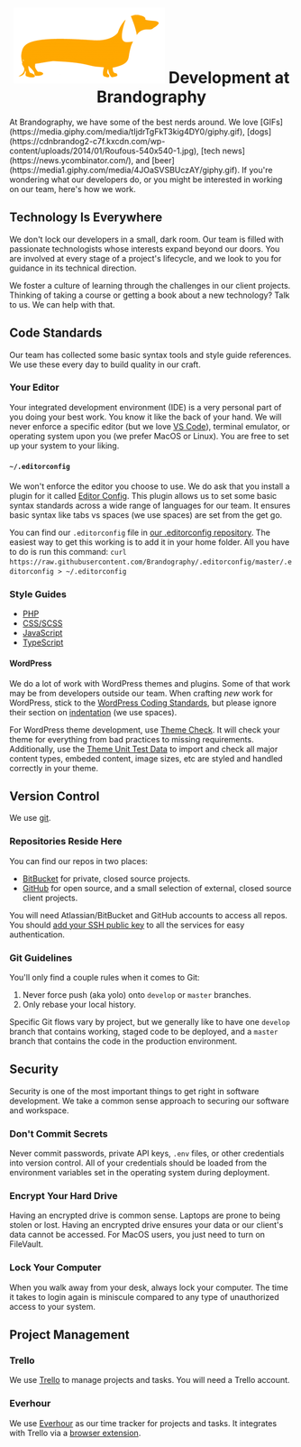 <h1 align="center">
  <img src="assets/brandography-logo.png" alt="Brandography.com" />
  <span>Development at Brandography</span>
</h1>
At Brandography, we have some of the best nerds around. We love [GIFs](https://media.giphy.com/media/tIjdrTgFkT3kig4DY0/giphy.gif), [dogs](https://cdnbrandog2-c7f.kxcdn.com/wp-content/uploads/2014/01/Roufous-540x540-1.jpg), [tech news](https://news.ycombinator.com/), and [beer](https://media1.giphy.com/media/4JOaSVSBUczAY/giphy.gif). If you're wondering what our developers do, or you might be interested in working on our team, here's how we work.

## Technology Is Everywhere
We don't lock our developers in a small, dark room. Our team is filled with passionate technologists whose interests expand beyond our doors. You are involved at every stage of a project's lifecycle, and we look to you for guidance in its technical direction.

We foster a culture of learning through the challenges in our client projects. Thinking of taking a course or getting a book about a new technology? Talk to us. We can help with that.

## Code Standards
Our team has collected some basic syntax tools and style guide references. We use these every day to build quality in our craft.

### Your Editor
Your integrated development environment (IDE) is a very personal part of you doing your best work. You know it like the back of your hand. We will never enforce a specific editor (but we love [VS Code](https://code.visualstudio.com/)), terminal emulator, or operating system upon you (we prefer MacOS or Linux). You are free to set up your system to your liking.

#### `~/.editorconfig`
We won't enforce the editor you choose to use. We do ask that you install a plugin for it called [Editor Config](https://editorconfig.org/). This plugin allows us to set some basic syntax standards across a wide range of languages for our team. It ensures basic syntax like tabs vs spaces (we use spaces) are set from the get go.

You can find our `.editorconfig` file in [our .editorconfig repository](https://github.com/Brandography/.editorconfig/). The easiest way to get this working is to add it in your home folder. All you have to do is run this command: `curl https://raw.githubusercontent.com/Brandography/.editorconfig/master/.editorconfig > ~/.editorconfig`

### Style Guides
- [PHP](https://www.php-fig.org/psr/psr-2/)
- [CSS/SCSS](https://github.com/airbnb/css/blob/master/README.md)
- [JavaScript](https://github.com/airbnb/javascript/blob/master/README.md)
- [TypeScript](https://github.com/basarat/typescript-book/blob/master/docs/styleguide/styleguide.md)

#### WordPress
We do a lot of work with WordPress themes and plugins. Some of that work may be from developers outside our team. When crafting _new_ work for WordPress, stick to the [WordPress Coding Standards](https://make.wordpress.org/core/handbook/best-practices/coding-standards/php/), but please ignore their section on [indentation](https://make.wordpress.org/core/handbook/best-practices/coding-standards/php/#indentation) (we use spaces).

For WordPress theme development, use [Theme Check](https://wordpress.org/plugins/theme-check/). It will check your theme for everything from bad practices to missing requirements. Additionally, use the [Theme Unit Test Data](https://codex.wordpress.org/Theme_Unit_Test) to import and check all major content types, embeded content, image sizes, etc are styled and handled correctly in your theme.

## Version Control
We use [git](https://git-scm.com/).

### Repositories Reside Here
You can find our repos in two places:

- [BitBucket](https://bitbucket.org/brandography/) for private, closed source projects.
- [GitHub](https://github.com/Brandography) for open source, and a small selection of external, closed source client projects.

You will need Atlassian/BitBucket and GitHub accounts to access all repos. You should [add your SSH public key](https://help.github.com/articles/about-ssh/) to all the services for easy authentication.

### Git Guidelines
You'll only find a couple rules when it comes to Git:
1. Never force push (aka yolo) onto `develop` or `master` branches.
2. Only rebase your local history.

Specific Git flows vary by project, but we generally like to have one `develop` branch that contains working, staged code to be deployed, and a `master` branch that contains the code in the production environment.

## Security
Security is one of the most important things to get right in software development. We take a common sense approach to securing our software and workspace.

### Don't Commit Secrets
Never commit passwords, private API keys, `.env` files, or other credentials into version control. All of your credentials should be loaded from the environment variables set in the operating system during deployment.

### Encrypt Your Hard Drive
Having an encrypted drive is common sense. Laptops are prone to being stolen or lost. Having an encrypted drive ensures your data or our client's data cannot be accessed. For MacOS users, you just need to turn on FileVault.

### Lock Your Computer
When you walk away from your desk, always lock your computer. The time it takes to login again is miniscule compared to any type of unauthorized access to your system.

## Project Management
### Trello
We use [Trello](https://trello.com) to manage projects and tasks. You will need a Trello account.

### Everhour
We use [Everhour](https://everhour.com) as our time tracker for projects and tasks. It integrates with Trello via a [browser extension](https://everhour.com/extensions).
